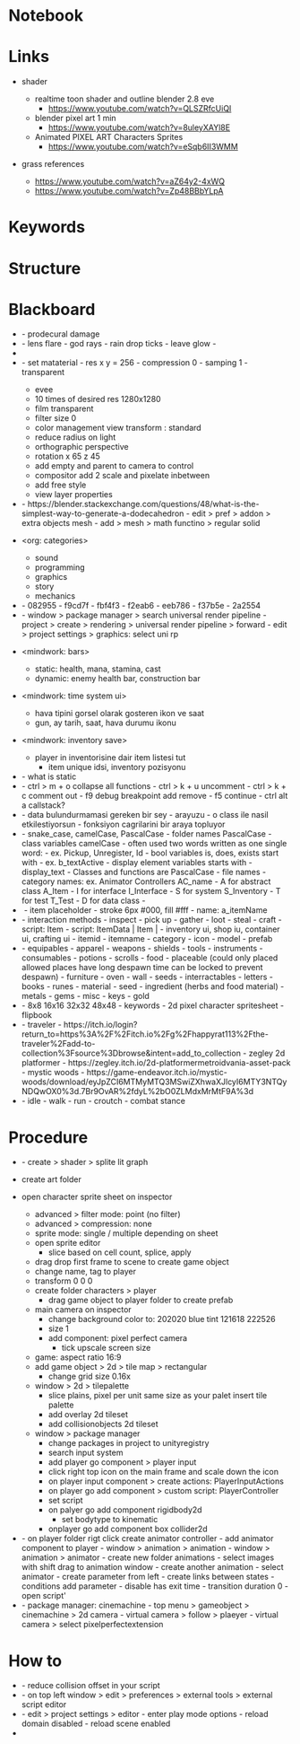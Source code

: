 # Notebook

# Links
- shader
    - realtime toon shader and outline blender 2.8 eve
        - https://www.youtube.com/watch?v=QLSZRfcUiQI
    - blender pixel art 1 min
        - https://www.youtube.com/watch?v=8uleyXAYl8E
    - Animated PIXEL ART Characters Sprites
        - https://www.youtube.com/watch?v=eSqb6II3WMM

- grass references
    - https://www.youtube.com/watch?v=aZ64y2-4xWQ
    - https://www.youtube.com/watch?v=Zp48BBbYLpA

# Keywords

# Structure

# Blackboard
- <geometry nodes>
    - prodecural damage

- <effects>
    - lens flare
    - god rays
    - rain drop ticks
    - leave glow
    - 

- <model making stones>

- <blender pixel setup>
    - set mataterial
    - res x y = 256
    - compression 0
    - samping 1
    - transparent

    - evee
    - 10 times of desired res 1280x1280
    - film transparent
    - filter size 0
    - color management view transform : standard
    - reduce radius on light
    - orthographic perspective
    - rotation x 65 z 45
    - add empty and parent to camera to control
    - compositor add 2 scale and pixelate inbetween
    - add free style
    - view layer properties

- <solid test on blender>
    - https://blender.stackexchange.com/questions/48/what-is-the-simplest-way-to-generate-a-dodecahedron
    - edit > pref > addon > extra objects mesh
    - add > mesh > math functino > regular solid

- <org: categories>
    - sound
    - programming
    - graphics
    - story
    - mechanics

- <gradient daynight scale>
    - 082955
    - f9cd7f
    - fbf4f3
    - f2eab6
    - eeb786
    - f37b5e
    - 2a2554

- <universal render pipeline>
    - window > package manager > search universal render pipeline
    - project > create > rendering > universal render pipeline > forward
    - edit > project settings > graphics: select uni rp

- <mindwork: bars>
    - static: health, mana, stamina, cast
    - dynamic: enemy health bar, construction bar

- <mindwork: time system ui>
    - hava tipini gorsel olarak gosteren ikon ve saat
    - gun, ay tarih, saat, hava durumu ikonu

- <mindwork: inventory save>
    - player in inventorisine dair item listesi tut
        - item unique idsi, inventory pozisyonu


- <computer science>
    - what is static

- <visual studio>
    - ctrl > m + o  collapse all functions
    - ctrl > k + u  uncomment
    - ctrl > k + c  comment out
    - f9 debug breakpoint add remove
    - f5 continue
    - ctrl alt a callstack?

- <interface>
    - data bulundurmamasi gereken bir sey
    - arayuzu
    - o class ile nasil etkilestiyorsun
    - fonksiyon cagrilarini bir araya topluyor

- <Naming conventions>
    - snake_case, camelCase, PascalCase
    - folder names PascalCase
    - class variables camelCase
    - often used two words written as one single word: 
        - ex. Pickup, Unregister, Id
    - bool variables is, does, exists start with 
        - ex. b_textActive
    - display element variables starts with 
        - display_text 
    - Classes and functions are PascalCase
    - file names
        - category names: ex. Animator Controllers AC_name
        - A for abstract class A_Item
        - I for interface I_Interface
        - S for system S_Inventory
        - T for test    T_Test
        - D for data class
    - 

- <image conventions>
    - item placeholder 
        - stroke 6px #000, fill #fff
        - name: a_itemName

- <inventory>
    - interaction methods
        - inspect
        - pick up
        - gather
        - loot
        - steal
        - craft
    - script: Item
    - script: ItemData | Item | 
    - inventory ui, shop iu, container ui, crafting ui
        - itemid
        - itemname
        - category
        - icon
        - model
        - prefab

- <item categories>
    - equipables
        - apparel
        - weapons
        - shields
        - tools
        - instruments
    - consumables
        - potions
        - scrolls
        - food
    - placeable (could only placed allowed places have long despawn time can be locked to prevent despawn)
        - furniture
        - oven
        - wall
        - seeds
    - interractables
        - letters
        - books
        - runes
    - material
        - seed
        - ingredient (herbs and food material)
        - metals
        - gems
    - misc
        - keys
        - gold

- <size of character sheets>
    - 8x8 16x16 32x32 48x48
    - keywords
        - 2d pixel character spritesheet
        - flipbook

- <asset links>
    - traveler
        - https://itch.io/login?return_to=https%3A%2F%2Fitch.io%2Fg%2Fhappyrat113%2Fthe-traveler%2Fadd-to-collection%3Fsource%3Dbrowse&intent=add_to_collection
    - zegley 2d platformer 
        - https://zegley.itch.io/2d-platformermetroidvania-asset-pack
    - mystic woods
        - https://game-endeavor.itch.io/mystic-woods/download/eyJpZCI6MTMyMTQ3MSwiZXhwaXJlcyI6MTY3NTQyNDQwOX0%3d.7Br9OvAR%2fdyL%2bO0ZLMdxMrMtF9A%3d

- <basic character animations>
    - idle
    - walk
    - run
    - croutch
    - combat stance

# Procedure
- <wind effect>
    - create > shader > splite lit graph

- create art folder
- open character sprite sheet on inspector
    - advanced > filter mode: point (no filter)
    - advanced > compression: none
    - sprite mode: single / multiple depending on sheet
    - open sprite editor
        - slice based on cell count, splice, apply
    - drag drop first frame to scene to create game object
    - change name, tag to player
    - transform 0 0 0 
    - create folder characters > player
        - drag game object to player folder to create prefab
    - main camera on inspector
        - change background color to: 202020 blue tint 121618 222526
        - size 1
        - add component: pixel perfect camera
            - tick upscale screen size
    - game: aspect ratio 16:9
    - add game object > 2d > tile map > rectangular
        - change grid size 0.16x
    - window > 2d > tilepalette
        - slice plains, pixel per unit same size as your palet insert tile palette
        - add overlay 2d tileset
        - add collisionobjects 2d tileset
    - window > package manager
        - change packages in project to unityregistry
        - search input system
        - add player go component > player input
        - click right top icon on the main frame and scale down the icon
        - on player input component > create actions: PlayerInputActions
        - on player go add component > custom script: PlayerController
        - set script
        - on palyer go add component rigidbody2d
            - set bodytype to kinematic
        - onplayer go add component box collider2d
- <character animation>
    - on player folder rigt click create animator controller
    - add animator component to player
    - window > animation > animation
    - window > animation > animator
    - create new folder animations
    - select images with shift drag to animation window
    - create another animation
    - select animator
    - create parameter from left
    - create links between states
        - conditions add parameter
        - disable has exit time
        - transition duration 0
    - open script'

- <adding follow camera>
    - package manager: cinemachine
    - top menu > gameobject > cinemachine > 2d camera
    - virtual camera > follow > plaeyer
    - virtual camera > select pixelperfectextension


# How to
- <collision is too wide>
    - reduce collision offset in your script

- <change text editor of unity>
    - on top left window > edit > preferences > external tools > external script editor

- <faster switch between play and edit mode>
    - edit > project settings > editor 
        - enter play mode options
        - reload domain disabled
        - reload scene enabled

- <template setup>
    - unity projesini yaratirken git root dosyasini sec 

